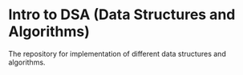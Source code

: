 # Intro to DSA (Data Structures and Algorithms)

The repository for implementation of different data structures and algorithms.

